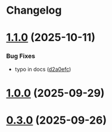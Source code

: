 # Changelog

# [1.1.0](https://github.com/InsForge/InsForge/compare/v1.0.1-ai-2...v1.1.0) (2025-10-11)


### Bug Fixes

* typo in docs ([d2a0efc](https://github.com/InsForge/InsForge/commit/d2a0efc56ab77560597dc2ee46c5f8a669fbd71d))

# [1.0.0](https://github.com/InsForge/InsForge/compare/v0.3.3...v1.0.0) (2025-09-29)

# [0.3.0](https://github.com/InsForge/InsForge/compare/v0.2.9-fix...v0.3.0) (2025-09-26)
